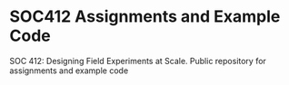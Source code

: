 # SOC412 Assignments and Example Code
SOC 412: Designing Field Experiments at Scale. Public repository for assignments and example code
